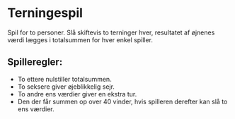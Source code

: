# Terningespil
Spil for to personer.
Slå skiftevis to terninger hver, resultatet af øjnenes værdi lægges i totalsummen for hver enkel spiller.

## Spilleregler:
* To ettere nulstiller totalsummen.
* To seksere giver øjeblikkelig sejr.
* To andre ens værdier giver en ekstra tur.
* Den der får summen op over 40 vinder, hvis spilleren derefter kan slå to ens værdier.

